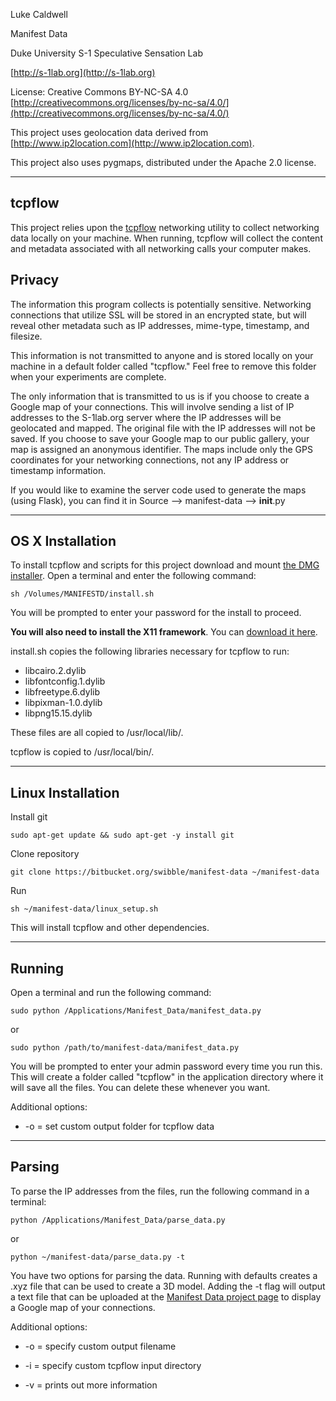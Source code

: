 Luke Caldwell

Manifest Data

Duke University S-1 Speculative Sensation Lab

[http://s-1lab.org](http://s-1lab.org)

License: Creative Commons BY-NC-SA 4.0 [http://creativecommons.org/licenses/by-nc-sa/4.0/](http://creativecommons.org/licenses/by-nc-sa/4.0/)

This project uses geolocation data derived from [http://www.ip2location.com](http://www.ip2location.com).

This project also uses pygmaps, distributed under the Apache 2.0 license.

--------------------------------------------------------------------------------------------------------------
## tcpflow ##

This project relies upon the [tcpflow](http://manpages.ubuntu.com/manpages/hardy/man1/tcpflow.1.html) networking utility to collect networking data locally on your machine. When running, tcpflow will collect the content and metadata associated with all networking calls your computer makes. 

## Privacy ##
The information this program collects is potentially sensitive. Networking connections that utilize SSL will be stored in an encrypted state, but will reveal other metadata such as IP addresses, mime-type, timestamp, and filesize.

This information is not transmitted to anyone and is stored locally on your machine in a default folder called "tcpflow." Feel free to remove this folder when your experiments are complete.

The only information that is transmitted to us is if you choose to create a Google map of your connections. This will involve sending a list of IP addresses to the S-1lab.org server where the IP addresses will be geolocated and mapped. The original file with the IP addresses will not be saved. If you choose to save your Google map to our public gallery, your map is assigned an anonymous identifier. The maps include only the GPS coordinates for your networking connections, not any IP address or timestamp information.

If you would like to examine the server code used to generate the maps (using Flask), you can find it in Source --> manifest-data --> __init__.py 

--------------------------------------------------------------------------------------------------------------
## OS X Installation ##

To install tcpflow and scripts for this project download and mount [the DMG installer](https://bitbucket.org/swibble/manifest-data/downloads/manifest-data.dmg). Open a terminal and enter the following command:
```
sh /Volumes/MANIFESTD/install.sh
```
You will be prompted to enter your password for the install to proceed.

**You will also need to install the X11 framework**. You can [download it here](http://xquartz.macosforge.org/downloads/SL/XQuartz-2.7.5.dmg).

install.sh copies the following libraries necessary for tcpflow to run:
* libcairo.2.dylib
* libfontconfig.1.dylib
* libfreetype.6.dylib
* libpixman-1.0.dylib
* libpng15.15.dylib

These files are all copied to /usr/local/lib/.

tcpflow is copied to /usr/local/bin/.

--------------------------------------------------------------------------------------------------------------
## Linux Installation ##

Install git

```
sudo apt-get update && sudo apt-get -y install git
```
Clone repository
```
git clone https://bitbucket.org/swibble/manifest-data ~/manifest-data
```
Run 
```
sh ~/manifest-data/linux_setup.sh
```

This will install tcpflow and other dependencies.

--------------------------------------------------------------------------------------------------------------


Running
-------------
Open a terminal and run the following command:
```
sudo python /Applications/Manifest_Data/manifest_data.py
```
or
```
sudo python /path/to/manifest-data/manifest_data.py
```
You will be prompted to enter your admin password every time you run this. This will create a folder called "tcpflow" in the application directory where it will save all the files. You can delete these whenever you want.

Additional options:

* -o = set custom output folder for tcpflow data

-----------------------------------------------------

Parsing
------------
To parse the IP addresses from the files, run the following command in a terminal:
```
python /Applications/Manifest_Data/parse_data.py
```
or
```
python ~/manifest-data/parse_data.py -t
```

You have two options for parsing the data. Running with defaults creates a .xyz file that can be used to create a 3D model. Adding the -t flag will output a text file that can be uploaded at the [Manifest Data project page](http://s-1lab.org/project/manifest-data/#upload) to display a Google map of your connections.

Additional options:

* -o = specify custom output filename

* -i = specify custom tcpflow input directory

* -v = prints out more information